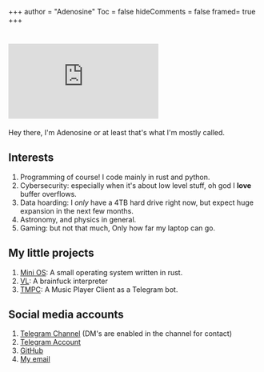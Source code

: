 +++
author = "Adenosine"
Toc = false
hideComments = false
framed= true
+++

# ![:adenosine.vwh.sh](https://count.getloli.com/@:adenosine.vwh.sh?name=%3Aadenosine.vwh.sh&theme=original-new&padding=7&offset=0&align=top&scale=1&pixelated=1&darkmode=auto)

Hey there, I'm Adenosine or at least that's what I'm mostly called.

## Interests

1. Programming of course! I code mainly in rust and python.
2. Cybersecurity: especially when it's about low level stuff,
   oh god I **love** buffer overflows.
3. Data hoarding: I _only_ have a 4TB hard drive right now,
   but expect huge expansion in the next few months.
4. Astronomy, and physics in general.
5. Gaming: but not that much, Only how far my laptop can go.

## My little projects

1. [Mini OS](https://github.com/doomed-neko/mini-rust-os):
   A small operating system written in rust.
2. [VL](https://github.com/doomed-neko/vl): A brainfuck interpreter
3. [TMPC](https://github.com/doomed-neko/tmpc): A Music Player Client as a
   Telegram bot.

## Social media accounts

1. [Telegram Channel](https://t.me/desperado_pasta)
   (DM's are enabled in the channel for contact)
2. [Telegram Account](https://t.me/adenosine_dp)
3. [GitHub](https://github.com/doomed-neko)
4. [My email](mailto:adenosine_di_phosphate@proton.me)
